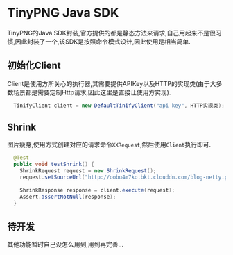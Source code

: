 # TinyPNG Java SDK

TinyPNG的Java SDK封装,官方提供的都是静态方法来请求,自己用起来不是很习惯,因此封装了一个,该SDK是按照命令模式设计,因此使用是相当简单.


## 初始化Client

Client是使用方所关心的执行器,其需要提供APIKey以及HTTP的实现类(由于大多数场景都是需要定制Http请求,因此这里是直接让使用方实现).

```java
  TinifyClient client = new DefaultTinifyClient("api key", HTTP实现类);
```

## Shrink

图片瘦身,使用方式创建对应的请求命令`XXRequest`,然后使用`Client`执行即可.

```java
  @Test
  public void testShrink() {
    ShrinkRequest request = new ShrinkRequest();
    request.setSourceUrl("http://oobu4m7ko.bkt.clouddn.com/blog-netty.png");
    
    ShrinkResponse response = client.execute(request);
    Assert.assertNotNull(response);
  }
```

## 待开发

其他功能暂时自己没怎么用到,用到再完善...